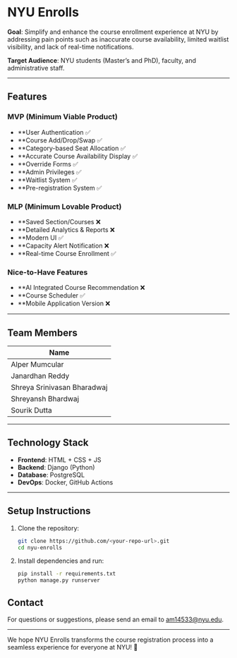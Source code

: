 # NYU Enrolls



**Goal**: Simplify and enhance the course enrollment experience at NYU by addressing pain points such as inaccurate course availability, limited waitlist visibility, and lack of real-time notifications.

**Target Audience**: NYU students (Master’s and PhD), faculty, and administrative staff.

---

## Features

### MVP (Minimum Viable Product)
- **User Authentication ✅
- **Course Add/Drop/Swap ✅
- **Category-based Seat Allocation ✅
- **Accurate Course Availability Display ✅
- **Override Forms ✅
- **Admin Privileges ✅
- **Waitlist System ✅
- **Pre-registration System ✅

### MLP (Minimum Lovable Product)
- **Saved Section/Courses ❌
- **Detailed Analytics & Reports ❌
- **Modern UI ✅
- **Capacity Alert Notification ❌
- **Real-time Course Enrollment ✅
  
### Nice-to-Have Features
- **AI Integrated Course Recommendation ❌
- **Course Scheduler ✅
- **Mobile Application Version ❌

---

## Team Members

| Name             |
|------------------|
| Alper Mumcular   |
| Janardhan Reddy  |
| Shreya Srinivasan Bharadwaj |
| Shreyansh Bhardwaj  |
| Sourik Dutta  |

---

## Technology Stack

- **Frontend**: HTML + CSS + JS
- **Backend**: Django (Python)
- **Database**: PostgreSQL
- **DevOps**: Docker, GitHub Actions

---

## Setup Instructions

1. Clone the repository:
   ```bash
   git clone https://github.com/<your-repo-url>.git
   cd nyu-enrolls
   ```

2. Install dependencies and run:
   ```bash
   pip install -r requirements.txt
   python manage.py runserver
   ```

## Contact

For questions or suggestions, please send an email to am14533@nyu.edu.

---

We hope NYU Enrolls transforms the course registration process into a seamless experience for everyone at NYU! 🚀
